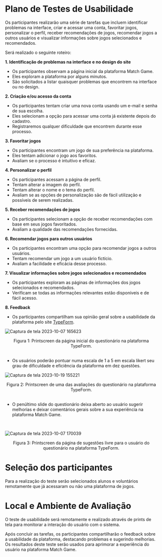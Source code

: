 # Plano de Testes de Usabilidade

Os participantes realizarão uma série de tarefas que incluem identificar problemas na interface, criar e acessar uma conta, favoritar jogos, personalizar o perfil, receber recomendações de jogos, recomendar jogos a outros usuários e visualizar informações sobre jogos selecionados e recomendados.

Será realizado o seguinte roteiro: 

**1. Identificação de problemas na interface e no design do site**

- Os participantes observam a página inicial da plataforma Match Game.
- Eles exploram a plataforma por alguns minutos.
- São solicitados a listar quaisquer problemas que encontrem na interface ou no design.

**2. Criação e/ou acesso da conta**

- Os participantes tentam criar uma nova conta usando um e-mail e senha de sua escolha.
- Eles selecionam a opção para acessar uma conta já existente depois do cadastro.
- Registraremos qualquer dificuldade que encontrem durante esse processo.

**3. Favoritar jogos**

- Os participantes encontram um jogo de sua preferência na plataforma.
- Eles tentam adicionar o jogo aos favoritos.
- Avaliam se o processo é intuitivo e eficaz.

**4. Personalizar o perfil**

- Os participantes acessam a página de perfil.
- Tentam alterar a imagem do perfil.
- Tentam alterar o nome e o tema do perfil.
- Avaliam se as opções de personalização são de fácil utilização e possíveis de serem realizadas.

**5. Receber recomendações de jogos**

- Os participantes selecionam a opção de receber recomendações com base em seus jogos favoritados.
- Avaliam a qualidade das recomendações fornecidas.

**6. Recomendar jogos para outros usuários**

- Os participantes encontram uma opção para recomendar jogos a outros usuários.
- Tentam recomendar um jogo a um usuário fictício.
- Avaliam a facilidade e eficácia desse processo.

**7. Visualizar informações sobre jogos selecionados e recomendados**

- Os participantes exploram as páginas de informações dos jogos selecionados e recomendados.
- Verificam se todas as informações relevantes estão disponíveis e de fácil acesso.

**8. Feedback**

- Os participantes compartilham sua opinião geral sobre a usabilidade da plataforma pelo site [TypeForm](https://cj8dzqvv1ns.typeform.com/to/IfCHD9BF).

![Captura de tela 2023-10-07 165623](https://github.com/ICEI-PUC-Minas-PMV-ADS/pmv-ads-2023-2-e2-proj-int-t2-match-game/assets/107646150/d8e4a8de-ffa3-4d4e-aa22-4be4dc6ce30c)
<div align="center">Figura 1: Printscreen da página inicial do questionário na plataforma TypeForm. </div>
<br>

- Os usuários poderão pontuar numa escala de 1 a 5 em escala likert seu grau de dificuldade e eficiência da plataforma em dez questões.

![Captura de tela 2023-10-19 155221](https://github.com/ICEI-PUC-Minas-PMV-ADS/pmv-ads-2023-2-e2-proj-int-t2-match-game/assets/107646150/7fa5c1db-31b6-4451-a311-d6494b75cf6b)
<div align="center">Figura 2: Printscreen de uma das avaliações do questionário na plataforma TypeForm. </div>
<br>


- O penúltimo slide do questionário deixa aberto ao usuário sugerir melhorias e deixar comentários gerais sobre a sua experiência na plataforma Match Game.
 <br>

![Captura de tela 2023-10-07 170039](https://github.com/ICEI-PUC-Minas-PMV-ADS/pmv-ads-2023-2-e2-proj-int-t2-match-game/assets/107646150/e5f58c89-fb21-42ca-9564-4bbd30e34ac2)
<div align="center">Figura 3: Printscreen da página de sugestões livre para o usuário do questionário na plataforma TypeForm. </div>


 # Seleção dos participantes

Para a realização do teste serão selecionados alunos e voluntários remotamente que já acessaram ou não uma plataforma de jogos. 

# Local e Ambiente de Avaliação

O teste de usabilidade será remotamente e realizado através de prints de tela para monitorar a interação do usuário com o sistema. 

Após concluir as tarefas, os participantes compartilharão o feedback sobre a usabilidade da plataforma, destacando problemas e sugerindo melhorias. Os resultados deste teste serão usados para aprimorar a experiência do usuário na plataforma Match Game.



